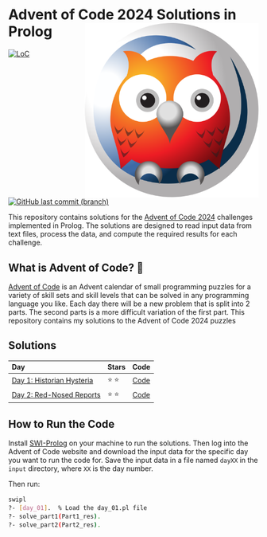 # Advent of Code 2024 Solutions in Prolog  <img src="./.github/swi-prolog.svg" align="right" width="350">

[![LoC](https://tokei.rs/b1/github/Meisterlala/advent-of-code-2024)](https://github.com/search?q=repo%3AMeisterlala%2Fadvent-of-code-2024++language%3AProlog&type=code)  [![GitHub last commit (branch)](https://img.shields.io/github/last-commit/meisterlala/advent-of-code-2024/main)](https://github.com/Meisterlala/advent-of-code-2024/commits/main/)

This repository contains solutions for the [Advent of Code 2024](https://adventofcode.com/) challenges implemented in Prolog. The solutions are designed to read input data from text files, process the data, and compute the required results for each challenge.

## What is Advent of Code? 🎄

[Advent of Code](https://adventofcode.com/) is an Advent calendar of small programming puzzles for a variety of skill sets and skill levels that can be solved in any programming language you like. Each day there will be a new problem that is split into 2 parts. The second parts is a more difficult variation of the first part. This repository contains my solutions to the Advent of Code 2024 puzzles


## Solutions

| Day                                                                            | Stars         |         Code          |
| :----------------------------------------------------------------------------- | :------------ | :-------------------: |
| [Day 1: Historian Hysteria](https://adventofcode.com/2024/day/1)               | :star: :star: | [Code](src/day_01.pl) |
| [Day 2: Red-Nosed Reports](https://adventofcode.com/2024/day/2)                | :star: :star: | [Code](src/day_02.pl) |


## How to Run the Code

Install [SWI-Prolog](https://www.swi-prolog.org/download/stable) on your machine to run the solutions.
Then log into the Advent of Code website and download the input data for the specific day you want to run the code for. Save the input data in a file named `dayXX` in the `input` directory, where `XX` is the day number.

Then run:
```sh
swipl
?- [day_01].  % Load the day_01.pl file
?- solve_part1(Part1_res).
?- solve_part2(Part2_res).
```

